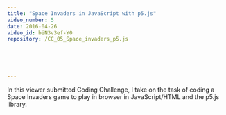 ```yaml
---
title: "Space Invaders in JavaScript with p5.js"
video_number: 5
date: 2016-04-26
video_id: biN3v3ef-Y0
repository: /CC_05_Space_invaders_p5.js

  


  
---
```


In this viewer submitted Coding Challenge, I take on the task of coding a Space Invaders game to play in browser in JavaScript/HTML and the p5.js library.

